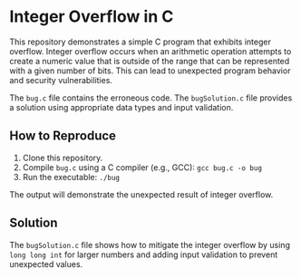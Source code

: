 # Integer Overflow in C

This repository demonstrates a simple C program that exhibits integer overflow. Integer overflow occurs when an arithmetic operation attempts to create a numeric value that is outside of the range that can be represented with a given number of bits. This can lead to unexpected program behavior and security vulnerabilities.

The `bug.c` file contains the erroneous code. The `bugSolution.c` file provides a solution using appropriate data types and input validation.

## How to Reproduce

1. Clone this repository.
2. Compile `bug.c` using a C compiler (e.g., GCC): `gcc bug.c -o bug`
3. Run the executable: `./bug`

The output will demonstrate the unexpected result of integer overflow.

## Solution

The `bugSolution.c` file shows how to mitigate the integer overflow by using `long long int` for larger numbers and adding input validation to prevent unexpected values.